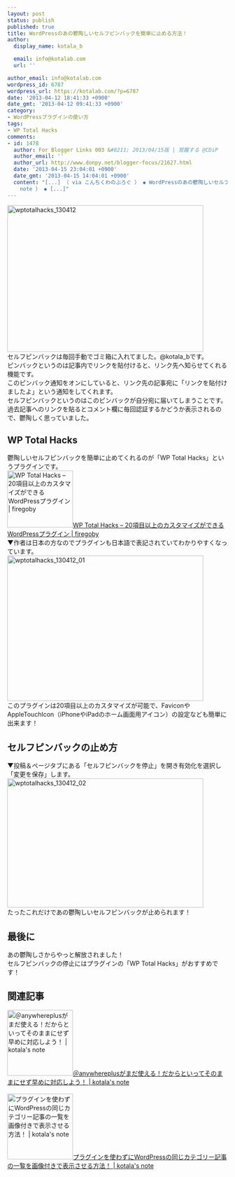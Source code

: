 ```yaml
---
layout: post
status: publish
published: true
title: WordPressのあの鬱陶しいセルフピンバックを簡単に止める方法！
author:
  display_name: kotala_b

  email: info@kotalab.com
  url: ''

author_email: info@kotalab.com
wordpress_id: 6787
wordpress_url: https://kotalab.com/?p=6787
date: '2013-04-12 18:41:33 +0900'
date_gmt: '2013-04-12 09:41:33 +0900'
category:
- WordPressプラグインの使い方
tags:
- WP Total Hacks
comments:
- id: 1478
  author: For Blogger Links 003 &#8211; 2013/04/15版 | 覚醒する @CDiP
  author_email: ''
  author_url: http://www.donpy.net/blogger-focus/21627.html
  date: '2013-04-15 23:04:01 +0900'
  date_gmt: '2013-04-15 14:04:01 +0900'
  content: "[...] （ via こんちくわのぶろぐ ） ◆ WordPressのあの鬱陶しいセルフピンバックを簡単に止める方法！ （ via kotala&#8217;s
    note ） ◆ [...]"
---
```

<p><img src="https://kotalab.com/wp-content/uploads/wptotalhacks_130412-448x335.jpg" alt="wptotalhacks_130412" width="448" height="335" class="alignnone size-large wp-image-6792" /><br />
セルフピンバックは毎回手動でゴミ箱に入れてました。@kotala_bです。<br />
ピンバックというのは記事内でリンクを貼付けると、リンク先へ知らせてくれる機能です。<br />
このピンバック通知をオンにしていると、リンク先の記事宛に「リンクを貼付けましたよ」という通知をしてくれます。<br />
セルフピンバックというのはこのピンバックが自分宛に届いてしまうことです。<br />
過去記事へのリンクを貼るとコメント欄に毎回認証するかどうか表示されるので、鬱陶しく思っていました。<br />
<!--more--></p>
<h2>WP Total Hacks</h2>
<p>鬱陶しいセルフピンバックを簡単に止めてくれるのが「WP Total Hacks」というプラグインです。<br />
<a href="http://firegoby.jp/wp/wp-total-hacks" target="_blank"><img  class="alignleft" src="https://capture.heartrails.com/150x130?http://firegoby.jp/wp/wp-total-hacks" alt="WP Total Hacks &ndash; 20項目以上のカスタマイズができるWordPressプラグイン | firegoby" width="150" height="130" /></a><a href="http://firegoby.jp/wp/wp-total-hacks" target="_blank">WP Total Hacks &ndash; 20項目以上のカスタマイズができるWordPressプラグイン | firegoby</a><a href="https://b.hatena.ne.jp/entry/http://firegoby.jp/wp/wp-total-hacks" target="_blank"><img border="0" src="https://b.hatena.ne.jp/entry/image/http://firegoby.jp/wp/wp-total-hacks" alt="" /></a><br style="clear:both;" />▼作者は日本の方なのでプラグインも日本語で表記されていてわかりやすくなっています。<br />
<img src="https://kotalab.com/wp-content/uploads/wptotalhacks_130412_01-448x332.jpg" alt="wptotalhacks_130412_01" width="448" height="332" class="alignnone size-large wp-image-6789" /><br />
このプラグインは20項目以上のカスタマイズが可能で、FaviconやAppleTouchIcon（iPhoneやiPadのホーム画面用アイコン）の設定なども簡単に出来ます！</p>
<h2>セルフピンバックの止め方</h2>
<p>▼投稿＆ページタブにある「セルフピンバックを停止」を開き有効化を選択し「変更を保存」します。<br />
<img src="https://kotalab.com/wp-content/uploads/wptotalhacks_130412_02-448x295.jpg" alt="wptotalhacks_130412_02" width="448" height="295" class="alignnone size-large wp-image-6788" /><br />
たったこれだけであの鬱陶しいセルフピンバックが止められます！</p>
<h2>最後に</h2>
<p>あの鬱陶しさからやっと解放されました！<br />
セルフピンバックの停止にはプラグインの「WP Total Hacks」がおすすめです！</p>
<h2 class="rele">関連記事</h2>
<p><a href="https://kotalab.com/anywhreeplus-change" target="_blank"><img  class="alignleft" src="https://kotalab.com/wp-content/uploads/link_120708.jpg" alt="＠anywhereplusがまだ使える！だからといってそのままにせず早めに対応しよう！ | kotala's note" width="150" /></a><a href="https://kotalab.com/anywhreeplus-change" target="_blank">＠anywhereplusがまだ使える！だからといってそのままにせず早めに対応しよう！ | kotala's note</a><br style="clear:both;" /><br />
<a href="https://kotalab.com/wordpress-nonplugin-catsum" target="_blank"><img  class="alignleft" src="https://kotalab.com/wp-content/uploads/link_120708.jpg" alt="プラグインを使わずにWordPressの同じカテゴリー記事の一覧を画像付きで表示させる方法！ | kotala's note" width="150" /></a><a href="https://kotalab.com/wordpress-nonplugin-catsum" target="_blank">プラグインを使わずにWordPressの同じカテゴリー記事の一覧を画像付きで表示させる方法！ | kotala's note</a><br style="clear:both;" /></p>
